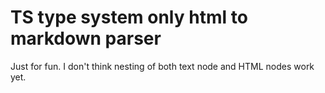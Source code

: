 # TS type system only html to markdown parser

Just for fun. I don't think nesting of both text node and HTML nodes work yet.
